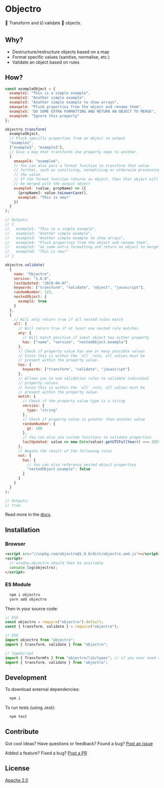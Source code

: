 # Objectro

🔀 Transform and ☑️ validate 🎁 objects.

## Why?

- Destructure/restructure objects based on a map
- Format specific values (sanitise, normalise, etc.)
- Validate an object based on rules

## How?

```javascript
const exampleObject = {
  example1: "This is a simple example",
  example2: "Another simple example",
  example3: "Another simple example to show arrays",
  emaxpel4: "Pluck properties from the object and rename them",
  example5: "DO SOME EXTRA FORMATTING AND RETURN AN OBJECT TO MERGE",
  example6: "Ignore this property"
};

objectro.transform(
  exampleObject,
  // Pluck specific properties from an object to output
  "example1",
  ["example2", "example3"],
  // Give a map that transforms one property name to another.
  {
    emaxpel4: "example4",
    // You can also pass a format function to transform that value
    // further, such as sanitising, normalising or otherwise processing
    // the value
    // If the format function returns an object, then that object will
    // be merged with the output object
    example5: (value, propName) => ({
      [propName]: value.toLowerCase(),
      example6: "This is new!"
    })
  }
);

// Outputs:
// {
//   example1: "This is a simple example",
//   example2: "Another simple example",
//   example3: "Another simple example to show arrays",
//   example4: "Pluck properties from the object and rename them",
//   example5: "do some extra formatting and return an object to merge",
//   example6: "This is new!"
// }
```

```javascript
objectro.validate(
  {
    name: "Objectro",
    version: "1.0.0",
    lastUpdated: "2019-04-07",
    keywords: ["transform", "validate", "object", "javascript"],
    randomNumber: 123,
    nestedObject: {
      example: true
    }
  },
  {
    // Will only return true if all nested rules match
    all: {
      // Will return true if at least one nested rule matches
      any: {
        // Will match positive if input object has either property
        has: ["name", "version", "nestedObject.example"]
      },
      // Check if property value has one or many possible values
      // Since this is within the `all` rule, all values must be
      // present within the property value.
      has: {
        keywords: ["transform", "validate", "javascript"]
      },
      // Allows you to use validation rules to validate individual
      // property values.
      // Since this is within the `all` rule, all values must be
      // present within the property value.
      match: {
        // Check if the property value type is a string
        version: {
          type: "string"
        },
        // Check if property value is greater than another value
        randomNumber: {
          gt: 100
        },
        // You can also use custom functions to validate properties
        lastUpdated: value => new Date(value).getUTCFullYear() === 2019
      },
      // Negate the result of the following rules
      not: {
        has: {
          // You can also reference nested object properties
          "nestedObject.example": false
        }
      }
    }
  }
);

// Outputs:
// true
```

Read more in the [docs](https://lvl99.github.io/objectro/).

## Installation

### Browser

```html
<script src="//unpkg.com/objectro@1.0.0/dist/objectro.umd.js"></script>
<script>
  // window.objectro should then be available
  console.log(objectro);
</script>
```

### ES Module

```bash
  npm i objectro
  yarn add objectro
```

Then in your source code:

```javascript
// ES5
const objectro = require("objectro").default;
const { transform, validate } = require("objectro");

// ES6
import objectro from "objectro";
import { transform, validate } from "objectro";

// TypeScript
import { TransformFn } from "objectro/lib/types"; // if you ever need access to specific objectro type definitions
import { transform, validate } from "objectro";
```

## Development

To download external dependencies:

```bash
  npm i
```

To run tests (using Jest):

```bash
  npm test
```

## Contribute

Got cool ideas? Have questions or feedback? Found a bug? [Post an issue](https://github.com/lvl99/objectro/issues)

Added a feature? Fixed a bug? [Post a PR](https://github.com/lvl99/objectro/compare)

## License

[Apache 2.0](LICENSE.md)
